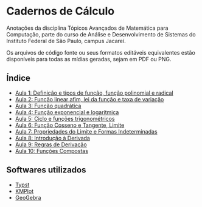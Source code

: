 # Cadernos de Cálculo

Anotações da disciplina Tópicos Avançados de Matemática para Computação, parte do curso de Análise e Desenvolvimento de Sistemas do Instituto Federal de São Paulo, campus Jacareí.

Os arquivos de código fonte ou seus formatos editáveis equivalentes estão disponíveis para todas as mídias geradas, sejam em PDF ou PNG.

## Índice

- [Aula 1: Definição e tipos de função, função polinomial e radical](cadernos/01_08-29)
- [Aula 2: Função linear afim, lei da função e taxa de variação](cadernos/02_09-05)
- [Aula 3: Função quadrática](cadernos/03_09-12)
- [Aula 4: Função exponencial e logarítmica](cadernos/04_09-19)
- [Aula 5: Ciclo e funções trigonométricos](cadernos/05_09-26)
- [Aula 6: Função Cosseno e Tangente, Limite](cadernos/06_10-03)
- [Aula 7: Propriedades do Limite e Formas Indeterminadas](cadernos/07_10-17)
- [Aula 8: Introdução à Derivada](cadernos/08_10-24)
- [Aula 9: Regras de Derivação](cadernos/09_10-31)
- [Aula 10: Funções Compostas](cadernos/10_11-07)

## Softwares utilizados

- [Typst](https://typst.app/)
- [KMPlot](https://apps.kde.org/kmplot/)
- [GeoGebra](https://www.geogebra.org/)
